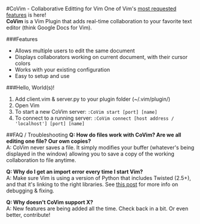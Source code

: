 #CoVim - Collaborative Editting for Vim
One of Vim's [most requested features](http://www.vim.org/sponsor/vote_results.php) is here!  
__CoVim__ is a Vim Plugin that adds real-time collaboration to your favorite text editor (think Google Docs for Vim).

###Features
- Allows multiple users to edit the same document
- Displays collaborators working on current document, with their cursor colors 
- Works with your existing configuration
- Easy to setup and use

###Hello, World(s)!
1. Add client.vim & server.py to your plugin folder (~/.vim/plugin/)
2. Open Vim
3. To start a new CoVim server: `:CoVim start [port] [name]`
4. To connect to a running server: `:CoVim connect [host address / 'localhost'] [port] [name]`

##FAQ / Troubleshooting
__Q: How do files work with CoVim? Are we all editing one file? Our own copies?__  
A: CoVim never saves a file. It simply modifies your buffer (whatever's being displayed in the window) allowing you to save a copy of the working collaboration to file anytime. 

__Q: Why do I get an import error every time I start Vim?__  
A: Make sure Vim is using a version of Python that includes Twisted (2.5+), and that it's linking to the right libraries. See [this post](https://github.com/Valloric/YouCompleteMe/issues/241) for more info on debugging & fixing.

__Q: Why doesn't CoVim support X?__  
A: New features are being added all the time. Check back in a bit. Or even better, contribute!
